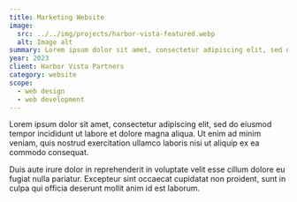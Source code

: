 ```yaml
---
title: Marketing Website
image:
  src: ../../img/projects/harbor-vista-featured.webp
  alt: Image alt
summary: Lorem ipsum dolor sit amet, consectetur adipiscing elit, sed do eiusmod tempor incididunt ut labore et dolore magna aliqua.
year: 2023
client: Harbor Vista Partners
category: website
scope:
  - web design
  - web development
---
```


Lorem ipsum dolor sit amet, consectetur adipiscing elit, sed do eiusmod tempor incididunt ut labore et dolore magna aliqua. Ut enim ad minim veniam, quis nostrud exercitation ullamco laboris nisi ut aliquip ex ea commodo consequat.

Duis aute irure dolor in reprehenderit in voluptate velit esse cillum dolore eu fugiat nulla pariatur. Excepteur sint occaecat cupidatat non proident, sunt in culpa qui officia deserunt mollit anim id est laborum.

